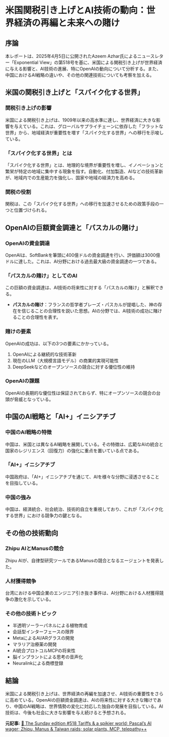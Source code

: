 # 米国関税引き上げとAI技術の動向：世界経済の再編と未来への賭け

## 序論

本レポートは、2025年4月5日に公開されたAzeem Azhar氏によるニュースレター「Exponential View」の第518号を基に、米国による関税引き上げが世界経済に与える影響と、AI技術の進展、特にOpenAIの動向について分析する。また、中国におけるAI戦略の違いや、その他の関連技術についても考察を加える。

## 米国の関税引き上げと「スパイク化する世界」

### 関税引き上げの影響

米国による関税引き上げは、1909年以来の高水準に達し、世界経済に大きな影響を与えている。これは、グローバルサプライチェーンに依存した「フラットな世界」から、地域経済が重要性を増す「スパイク化する世界」への移行を示唆している。

### 「スパイク化する世界」とは

「スパイク化する世界」とは、地理的な境界が重要性を増し、イノベーションと繁栄が特定の地域に集中する現象を指す。自動化、付加製造、AIなどの技術革新が、地域内での生産能力を強化し、国家や地域の経済力を高める。

### 関税の役割

関税は、この「スパイク化する世界」への移行を加速させるための政策手段の一つと位置づけられる。

## OpenAIの巨額資金調達と「パスカルの賭け」

### OpenAIの資金調達

OpenAIは、SoftBankを筆頭に400億ドルの資金調達を行い、評価額は3000億ドルに達した。これは、AI分野における過去最大級の資金調達の一つである。

### 「パスカルの賭け」としてのAI

この巨額の資金調達は、AI技術の将来性に対する「パスカルの賭け」と解釈できる。

* **パスカルの賭け**：フランスの哲学者ブレーズ・パスカルが提唱した、神の存在を信じることの合理性を説いた思想。AIの分野では、AI技術の成功に賭けることの合理性を表す。

### 賭けの要素

OpenAIの成功は、以下の3つの要素にかかっている。

1. OpenAIによる継続的な技術革新
2. 現在のLLM（大規模言語モデル）の商業的実現可能性
3. DeepSeekなどのオープンソースの競合に対する優位性の維持

### OpenAIの課題

OpenAIの長期的な優位性は保証されておらず、特にオープンソースの競合の台頭が脅威となっている。

## 中国のAI戦略と「AI+」イニシアチブ

### 中国のAI戦略の特徴

中国は、米国とは異なるAI戦略を展開している。その特徴は、広範なAIの統合と国家のレジリエンス（回復力）の強化に重点を置いている点である。

### 「AI+」イニシアチブ

中国政府は、「AI+」イニシアチブを通じて、AIを様々な分野に浸透させることを目指している。

### 中国の強み

中国は、経済統合、社会統治、技術的自立を重視しており、これが「スパイク化する世界」における競争力の鍵となる。

## その他の技術動向

### Zhipu AIとManusの競合

Zhipu AIが、自律型研究ツールであるManusの競合となるエージェントを発表した。

### 人材獲得競争

台湾における中国企業のエンジニア引き抜き事件は、AI分野における人材獲得競争の激化を示している。

### その他の技術トピック

* 半透明ソーラーパネルによる植物育成
* 会話型インターフェースの限界
* MetaによるAI/ARグラスの開発
* マラリア治療薬の開発
* AI統合プロトコルMCPの将来性
* 脳インプラントによる思考の音声化
* Neuralinkによる商標登録

## 結論

米国による関税引き上げは、世界経済の再編を加速させ、AI技術の重要性をさらに高めている。OpenAIの巨額資金調達は、AIの将来性に対する大きな賭けであり、中国のAI戦略は、世界情勢の変化に対応した独自の発展を目指している。AI技術は、今後も社会に大きな影響を与え続けると予想される。


**元記事:** [🔮 The Sunday edition #518 Tariffs & a spikier world; Pascal’s AI wager; Zhipu, Manus & Taiwan raids; solar plants, MCP, telepathy++](https://www.exponentialview.co/p/ev-518?utm_source=substack&utm_medium=email&utm_content=share&action=share)
